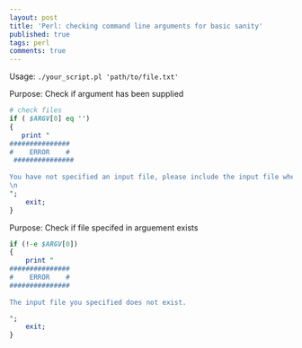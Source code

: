 ```yaml
---
layout: post
title: 'Perl: checking command line arguments for basic sanity'
published: true
tags: perl
comments: true
---
```

Usage: `./your_script.pl 'path/to/file.txt'`

Purpose: Check if argument has been supplied

``` perl
# check files
if ( $ARGV[0] eq '')
{
   print "
###############
#    ERROR    #
 ###############
   
You have not specified an input file, please include the input file when you execute this script,
\n  
";
    exit;
}
```

Purpose: Check if file specifed in arguement exists

``` perl
if (!-e $ARGV[0])
{   
    print " 
###############
#    ERROR    #
###############
 
The input file you specified does not exist.

";  
    exit;
}    
```
